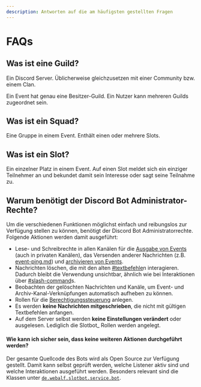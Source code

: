```yaml
---
description: Antworten auf die am häufigsten gestellten Fragen
---
```


# FAQs

## Was ist eine Guild?

Ein Discord Server. Üblicherweise gleichzusetzen mit einer Community bzw. einem Clan.

Ein Event hat genau eine Besitzer-Guild. Ein Nutzer kann mehreren Guilds zugeordnet sein.

## Was ist ein Squad?

Eine Gruppe in einem Event. Enthält einen oder mehrere Slots.

## Was ist ein Slot?

Ein einzelner Platz in einem Event. Auf einen Slot meldet sich ein einziger Teilnehmer an und bekundet damit sein Interesse oder sagt seine Teilnahme zu.



## Warum benötigt der Discord Bot Administrator-Rechte?

Um die verschiedenen Funktionen möglichst einfach und reibungslos zur Verfügung stellen zu können, benötigt der Discord Bot Administratorrechte. Folgende Aktionen werden damit ausgeführt:

* Lese- und Schreibrechte in allen Kanälen für die [Ausgabe von Events](../integrationen/discord/bot-befehle/event-hinzufuegen.md) (auch in privaten Kanälen), das Versenden anderer Nachrichten (z.B. [event-ping.md](../integrationen/discord/bot-befehle/event-ping.md "mention")) und [archivieren von Events](../integrationen/discord/archiv.md).
* Nachrichten löschen, die mit den alten [#textbefehle](../integrationen/discord/bot-befehle/#textbefehle "mention")n interagieren. Dadurch bleibt die Verwendung unsichtbar, ähnlich wie bei Interaktionen über [#slash-command](../integrationen/discord/bot-befehle/#slash-command "mention")s.
* Beobachten der gelöschten Nachrichten und Kanäle, um Event- und Archiv-Kanal-Verknüpfungen automatisch aufheben zu können.
* Rollen für die [Berechtigungssteuerung](../integrationen/discord/empfohlene-konfiguration.md) anlegen.
* Es werden **keine Nachrichten mitgeschrieben**, die nicht mit gültigen Textbefehlen anfangen.
* Auf dem Server selbst werden **keine Einstellungen verändert** oder ausgelesen. Lediglich die Slotbot\_ Rollen werden angelegt.

#### Wie kann ich sicher sein, dass keine weiteren Aktionen durchgeführt werden?

Der gesamte Quellcode des Bots wird als Open Source zur Verfügung gestellt. Damit kann selbst geprüft werden, welche Listener aktiv sind und welche Interaktionen ausgeführt werden. Besonders relevant sind die Klassen unter [`de.webalf.slotbot.service.bot`](https://github.com/Alf-Melmac/slotbotServer/tree/master/src/main/java/de/webalf/slotbot/service/bot).
